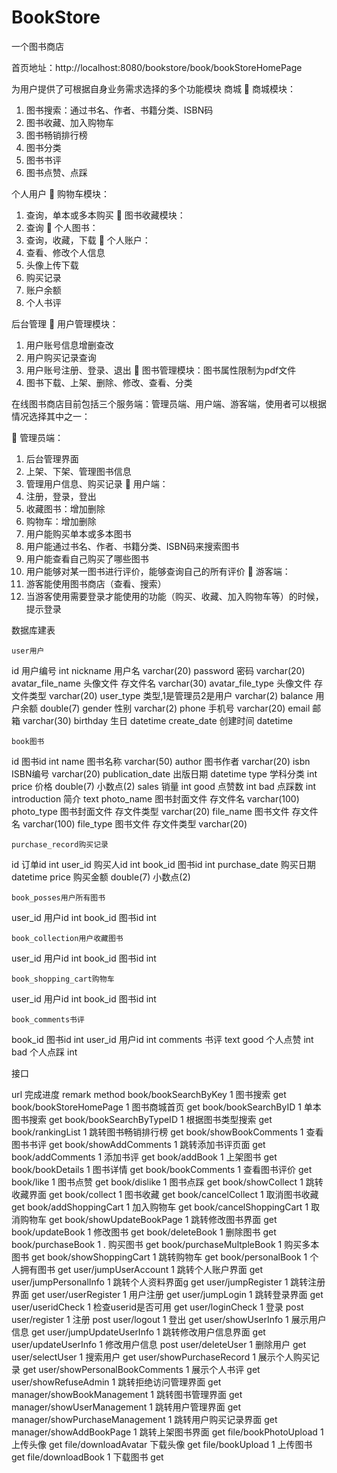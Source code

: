 # BookStore
一个图书商店


首页地址：http://localhost:8080/bookstore/book/bookStoreHomePage



为用户提供了可根据自身业务需求选择的多个功能模块
商城
	商城模块：
1.	图书搜索：通过书名、作者、书籍分类、ISBN码
2.	图书收藏、加入购物车
3.	图书畅销排行榜
4.	图书分类
5.	图书书评
6.	图书点赞、点踩

个人用户
	购物车模块：
1.	查询，单本或多本购买
	图书收藏模块：
1.	查询
	个人图书：
1.	查询，收藏，下载
	个人账户：
1.	查看、修改个人信息
2.	头像上传下载
3.	购买记录
4.	账户余额
5.	个人书评

后台管理
	用户管理模块：
1.	用户账号信息增删查改
2.	用户购买记录查询
3.	用户账号注册、登录、退出
	图书管理模块：图书属性限制为pdf文件
1.	图书下载、上架、删除、修改、查看、分类

在线图书商店目前包括三个服务端：管理员端、用户端、游客端，使用者可以根据情况选择其中之一：
	
		管理员端：
1.	后台管理界面
2.	上架、下架、管理图书信息
3.	管理用户信息、购买记录
		用户端：
1.	注册，登录，登出
2.	收藏图书：增加删除
3.	购物车：增加删除
4.	用户能购买单本或多本图书
5.	用户能通过书名、作者、书籍分类、ISBN码来搜索图书
6.	用户能查看自己购买了哪些图书
7.	用户能够对某一图书进行评价，能够查询自己的所有评价
	游客端：
1.	游客能使用图书商店（查看、搜索）
2.	当游客使用需要登录才能使用的功能（购买、收藏、加入购物车等）的时候，提示登录







数据库建表

	user用户	
id 	用户编号	int
nickname	用户名	varchar(20)
password	密码	varchar(20)
avatar_file_name	头像文件 存文件名	varchar(30)
avatar_file_type	头像文件 存文件类型	varchar(20)
user_type	类型,1是管理员2是用户	varchar(2)
balance	用户余额	double(7)
gender	性别	varchar(2)
phone	手机号	varchar(20)
email	邮箱	varchar(30)
birthday	生日	datetime
create_date	创建时间	datetime

	book图书	
id	图书id	int
name	图书名称	varchar(50)
author	图书作者	varchar(20)
isbn	ISBN编号	varchar(20)
publication_date	出版日期	datetime
type	学科分类	int
price	价格	double(7) 小数点(2)
sales	销量	int
good	点赞数	int
bad	点踩数	int
introduction	简介	text
photo_name	图书封面文件 存文件名	varchar(100)
photo_type	图书封面文件 存文件类型	varchar(20)
file_name	图书文件 存文件名	varchar(100)
file_type	图书文件 存文件类型	varchar(20)

	purchase_record购买记录	
id	订单id	int
user_id	购买人id	int
book_id	图书id	int
purchase_date	购买日期	datetime
price	购买金额	double(7) 小数点(2)

	book_posses用户所有图书	
user_id	用户id	int
book_id	图书id	int

	book_collection用户收藏图书	
user_id	用户id	int
book_id	图书id	int


	book_shopping_cart购物车	
user_id	用户id	int
book_id	图书id	int

	book_comments书评	
book_id	图书id	int
user_id	用户id	int
comments	书评	text
good	个人点赞	int
bad	个人点踩	int



 接口


url	完成进度	remark	method
book/bookSearchByKey	1	图书搜索	get
book/bookStoreHomePage	1	图书商城首页	get
book/bookSearchByID	1	单本图书搜索	get
book/bookSearchByTypeID	1	根据图书类型搜索	get
book/rankingList	1	跳转图书畅销排行榜	get
book/showBookComments	1	查看图书书评	get
book/showAddComments	1	跳转添加书评页面	get
book/addComments	1	添加书评	get
book/addBook	1	上架图书	get
book/bookDetails	1	图书详情	get
book/bookComments	1	查看图书评价	get
book/like	1	图书点赞	get
book/dislike	1	图书点踩	get
book/showCollect	1	跳转收藏界面	get
book/collect	1	图书收藏	get
book/cancelCollect	1	取消图书收藏	get
book/addShoppingCart	1	加入购物车	get
book/cancelShoppingCart	1	取消购物车	get
book/showUpdateBookPage	1	跳转修改图书界面	get
book/updateBook	1	修改图书	get
book/deleteBook	1	删除图书	get
book/purchaseBook	1
.	购买图书	get
book/purchaseMultpleBook	1	购买多本图书	get
book/showShoppingCart	1	跳转购物车	get
book/personalBook	1	个人拥有图书	get
user/jumpUserAccount	1	跳转个人账户界面	get
user/jumpPersonalInfo	1	跳转个人资料界面g	get
user/jumpRegister	1	跳转注册界面	get
user/userRegister	1	用户注册	get
user/jumpLogin	1	跳转登录界面	get
user/useridCheck	1	检查userid是否可用	get
user/loginCheck	1	登录	post
user/register	1	注册	post
user/logout	1	登出	get
user/showUserInfo	1	展示用户信息	get
user/jumpUpdateUserInfo	1	跳转修改用户信息界面	get
user/updateUserInfo	1	修改用户信息	post
user/deleteUser	1	删除用户	get
user/selectUser	1	搜索用户	get
user/showPurchaseRecord	1	展示个人购买记录	get
user/showPersonalBookComments	1	展示个人书评	get
user/showRefuseAdmin	1	跳转拒绝访问管理界面	get
manager/showBookManagement	1	跳转图书管理界面	get
manager/showUserManagement	1	跳转用户管理界面	get
manager/showPurchaseManagement	1	跳转用户购买记录界面	get
manager/showAddBookPage	1	跳转上架图书界面	get
file/bookPhotoUpload	1	上传头像	get
file/downloadAvatar		下载头像	get
file/bookUpload	1	上传图书	get
file/downloadBook	1	下载图书	get



























